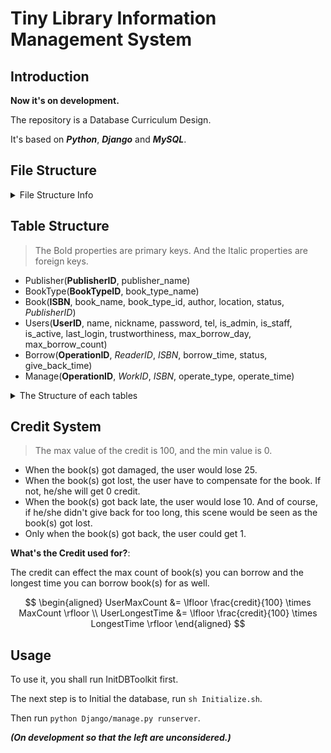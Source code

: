 # Tiny Library Information Management System

## Introduction

**Now it's on development.**

The repository is a Database Curriculum Design.

It's based on _**Python**_, _**Django**_ and _**MySQL**_.

## File Structure
<details>
<summary>File Structure Info</summary>

```
LibraryInfoManager
├── ConnectionTemplate.py
├── Django
│   ├── Django
│   │   ├── asgi.py
│   │   ├── __init__.py
│   │   ├── __pycache__
│   │   │   ├── __init__.cpython-38.pyc
│   │   │   ├── settings.cpython-38.pyc
│   │   │   ├── urls.cpython-38.pyc
│   │   │   └── wsgi.cpython-38.pyc
│   │   ├── settings.py
│   │   ├── template
│   │   │   ├── base.html
│   │   │   ├── footer.html
│   │   │   ├── header.html
│   │   │   └── static
│   │   │       ├── login.html
│   │   │       └── signup.html
│   │   ├── urls.py
│   │   └── wsgi.py
│   ├── manage.py
│   └── Users
│       ├── apps.py
│       ├── forms.py
│       ├── __init__.py
│       ├── migrations
│       │   ├── 0001_initial.py
│       │   ├── __init__.py
│       │   └── __pycache__
│       │       ├── 0001_initial.cpython-38.pyc
│       │       └── __init__.cpython-38.pyc
│       ├── models.py
│       ├── __pycache__
│       │   ├── apps.cpython-38.pyc
│       │   ├── forms.cpython-38.pyc
│       │   ├── __init__.cpython-38.pyc
│       │   ├── models.cpython-38.pyc
│       │   ├── urls.cpython-38.pyc
│       │   └── views.cpython-38.pyc
│       ├── tests.py
│       ├── urls.py
│       └── views.py
├── InitDBToolkit.py
├── Initialize.sh
├── lib
│   ├── encrypt.py
│   ├── __pycache__
│   │   ├── encrypt.cpython-38.pyc
│   │   └── utils.cpython-38.pyc
│   └── utils.py
├── LICENSE
├── README.md
├── requirements.txt
├── SQLs
│   ├── InitDatabase.sql
│   └── InitData.sql
└── Test.py

12 directories, 45 files
```
</details>

## Table Structure

> The Bold properties are primary keys. And the Italic properties are foreign keys.

- Publisher(**PublisherID**, publisher_name)
- BookType(**BookTypeID**, book_type_name)
- Book(**ISBN**, book_name, book_type_id, author, location, status, _PublisherID_)
- Users(**UserID**, name, nickname, password, tel, is_admin, is_staff, is_active, last_login, trustworthiness, max_borrow_day, max_borrow_count)
- Borrow(**OperationID**, _ReaderID_, _ISBN_, borrow_time, status, give_back_time)
- Manage(**OperationID**, _WorkID_, _ISBN_, operate_type, operate_time)

<details>

```sql
mysql> desc Publisher;
+----------------+-------------+------+-----+---------+-------+
| Field          | Type        | Null | Key | Default | Extra |
+----------------+-------------+------+-----+---------+-------+
| PublisherID    | int         | NO   | PRI | NULL    |       |
| publisher_name | varchar(40) | NO   |     | NULL    |       |
+----------------+-------------+------+-----+---------+-------+
2 rows in set (0.01 sec)

mysql> desc BookType;
+----------------+-------------+------+-----+---------+-------+
| Field          | Type        | Null | Key | Default | Extra |
+----------------+-------------+------+-----+---------+-------+
| BookTypeID     | int         | NO   | PRI | NULL    |       |
| book_type_name | varchar(40) | NO   |     | NULL    |       |
+----------------+-------------+------+-----+---------+-------+
2 rows in set (0.00 sec)

mysql> desc Book;
+--------------+-------------+------+-----+---------+-------+
| Field        | Type        | Null | Key | Default | Extra |
+--------------+-------------+------+-----+---------+-------+
| ISBN         | varchar(20) | NO   | PRI | NULL    |       |
| book_name    | varchar(40) | NO   |     | NULL    |       |
| book_type_id | int         | NO   | MUL | NULL    |       |
| author       | varchar(40) | NO   |     | NULL    |       |
| location     | varchar(80) | NO   |     | NULL    |       |
| status       | varchar(7)  | NO   |     | IN      |       |
| PublisherID  | int         | NO   | MUL | NULL    |       |
+--------------+-------------+------+-----+---------+-------+
7 rows in set (0.00 sec)

mysql> desc Users;
+------------------+---------------+------+-----+---------+----------------+
| Field            | Type          | Null | Key | Default | Extra          |
+------------------+---------------+------+-----+---------+----------------+
| UserID           | int           | NO   | PRI | NULL    | auto_increment |
| name             | varchar(40)   | NO   |     | NULL    |                |
| nickname         | varchar(20)   | NO   |     | NULL    |                |
| password         | varchar(1024) | NO   |     | NULL    |                |
| tel              | varchar(11)   | NO   |     | NULL    |                |
| is_admin         | tinyint(1)    | NO   |     | NULL    |                |
| is_staff         | tinyint(1)    | NO   |     | NULL    |                |
| is_active        | tinyint(1)    | NO   |     | NULL    |                |
| last_login       | datetime(6)   | NO   |     | NULL    |                |
| trustworthiness  | int           | YES  |     | NULL    |                |
| max_borrow_day   | int           | YES  |     | NULL    |                |
| max_borrow_count | int           | YES  |     | NULL    |                |
+------------------+---------------+------+-----+---------+----------------+
12 rows in set (0.00 sec)

mysql> desc Borrow;
+----------------+-------------+------+-----+---------+-------+
| Field          | Type        | Null | Key | Default | Extra |
+----------------+-------------+------+-----+---------+-------+
| OperationID    | varchar(20) | NO   | PRI | NULL    |       |
| ReaderID       | varchar(20) | NO   | MUL | NULL    |       |
| ISBN           | varchar(20) | NO   | MUL | NULL    |       |
| borrow_time    | date        | NO   |     | NULL    |       |
| status         | varchar(7)  | NO   |     | NULL    |       |
| give_back_time | date        | YES  |     | NULL    |       |
+----------------+-------------+------+-----+---------+-------+
6 rows in set (0.01 sec)

mysql> desc Manage;
+--------------+-------------+------+-----+---------+-------+
| Field        | Type        | Null | Key | Default | Extra |
+--------------+-------------+------+-----+---------+-------+
| OperationID  | varchar(20) | NO   | PRI | NULL    |       |
| WorkID       | int         | NO   | MUL | NULL    |       |
| ISBN         | varchar(20) | NO   | MUL | NULL    |       |
| operate_type | varchar(20) | NO   |     | NULL    |       |
| operate_time | date        | NO   |     | NULL    |       |
+--------------+-------------+------+-----+---------+-------+
5 rows in set (0.00 sec)
```

<summary>The Structure of each tables</summary>
</details>

## Credit System

> The max value of the credit is 100, and the min value is 0.

- When the book(s) got damaged, the user would lose 25. 
- When the book(s) got lost, the user have to compensate for the book. If not, he/she will get 0 credit. 
- When the book(s) got back late, the user would lose 10. And of course, if he/she didn't give back for too long, this scene would be seen as the book(s) got lost. 
- Only when the book(s) got back, the user could get 1.

**What's the Credit used for?**:

The credit can effect the max count of book(s) you can borrow and the longest time you can borrow book(s) for as well.

$$
\begin{aligned}
UserMaxCount &= \lfloor \frac{credit}{100} \times MaxCount \rfloor \\
UserLongestTime &= \lfloor \frac{credit}{100} \times LongestTime \rfloor
\end{aligned}
$$


## Usage

To use it, you shall run InitDBToolkit first. 

The next step is to Initial the database, run `sh Initialize.sh`.

Then run `python Django/manage.py runserver`.

_**(On development so that the left are unconsidered.)**_